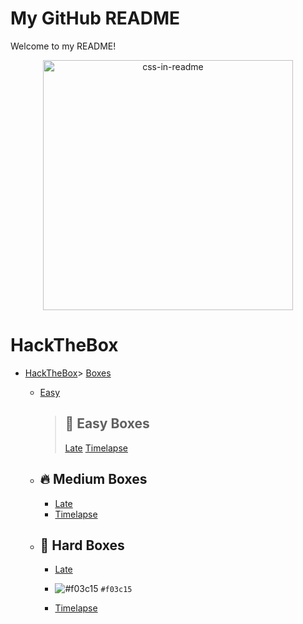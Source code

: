 # My GitHub README

Welcome to my README!


<div align="center">
    <img src="example.svg" width="400" height="400" alt="css-in-readme">
</div>



# HackTheBox

- [HackTheBox](#hackthebox)> [Boxes](#boxes)
    - [Easy](#easy)
      > ## 🚀 Easy Boxes
        > [Late](Boxes/Easy/Late/Late.md)
        > [Timelapse](Boxes/Easy/Late/Late.md)
        
    - ## 🔥 Medium Boxes
      - [Late](Boxes/Easy/Late/Late.md)
      - [Timelapse](Boxes/Easy/Late/Late.md)
      
    - ## 💪 Hard Boxes
      - [Late](Boxes/Easy/Late/Late.md)
      - ![#f03c15](https://placehold.it/15/f03c15/000000?text=+) `#f03c15`

      - [Timelapse](Boxes/Easy/Late/Late.md)
